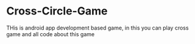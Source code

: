 # Cross-Circle-Game
THis is android app development based game, in this you can play cross game and all code about this game
